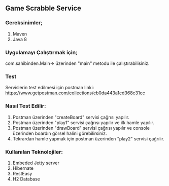 ## Game Scrabble Service

### Gereksinimler;
1. Maven
2. Java 8

### Uygulamayı Çalıştırmak için;

com.sahibinden.Main-> üzerinden "main" metodu ile çalıştırabilisiniz.

### Test
Servislerin test edilmesi için postman linki: https://www.getpostman.com/collections/cb0da443a1cd368c31cc

### Nasıl Test Edilir:
1. Postman üzerinden "createBoard" servisi çağrısı yapılır.
2. Postman üzerinden "play1" servisi çağrısı yapılır ve ilk hamle yapılır.
3. Postman üzerinden "drawBoard" servisi çağrısı yapılır ve console üzerinden boardın görsel halini görebilirsiniz.
4. Tekrardan hamle yapmak için  postman üzerinden "play2" servisi çağrılır.  

### Kullanılan Teknolojiler:
1. Embeded Jetty server
2. Hibernate
3. RestEasy
4. H2 Database
